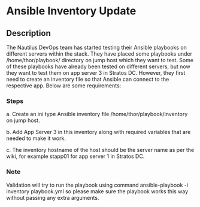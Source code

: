 # Ansible Inventory Update

## Description

The Nautilus DevOps team has started testing their Ansible playbooks on different servers within the stack. They have placed some playbooks under /home/thor/playbook/ directory on jump host which they want to test. Some of these playbooks have already been tested on different servers, but now they want to test them on app server 3 in Stratos DC. However, they first need to create an inventory file so that Ansible can connect to the respective app. Below are some requirements:

### Steps

a. Create an ini type Ansible inventory file /home/thor/playbook/inventory on jump host.

b. Add App Server 3 in this inventory along with required variables that are needed to make it work.

c. The inventory hostname of the host should be the server name as per the wiki, for example stapp01 for app server 1 in Stratos DC.

### Note

Validation will try to run the playbook using command ansible-playbook -i inventory playbook.yml so please make sure the playbook works this way without passing any extra arguments.
